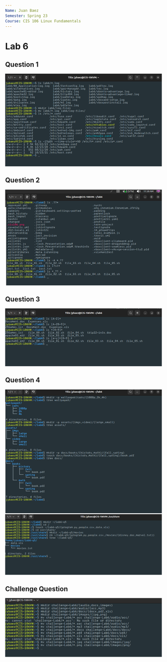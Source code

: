```yaml
---
Name: Juan Baez
Semester: Spring 23
Course: CIS 106 Linux Fundamentals
---
```


# Lab 6


## Question 1
![Q1](q1.png)<br>

## Question 2
![Q2](q2.png)<br>
## Question 3
![Q2](q3.png)<br>
## Question 4
![Q4.1](q4.1.png)<br>
![Q4.2](q4.2.png)<br>
## Challenge Question
![CQ1.1](Cq.png)<br>
